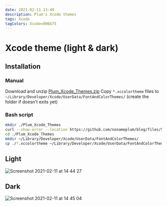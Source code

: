 ```yaml
---
date: 2021-02-11 13:49
description: Plum's Xcode themes
tags: Xcode
tagColors: Xcode=006b75
---
```

# Xcode theme (light & dark)

## Installation
### Manual

Download and unzip
[Plum_Xcode_Themes.zip](https://github.com/nonameplum/blog/files/5965669/Plum_Xcode_Themes.zip)
Copy `*.xccolortheme` files to `~/Library/Developer/Xcode/UserData/FontAndColorThemes/` (create the folder if doesn't exits yet)

### Bash script

```bash
mkdir ./Plum_Xcode_Themes
curl --show-error --location https://github.com/nonameplum/blog/files/5965669/Plum_Xcode_Themes.zip | tar -xf - -C ./Plum_Xcode_Themes
cd ./Plum_Xcode_Themes
mkdir ~/Library/Developer/Xcode/UserData/FontAndColorThemes/
cp ./*.xccolortheme ~/Library/Developer/Xcode/UserData/FontAndColorThemes/
```

## Light
![Screenshot 2021-02-11 at 14 44 27](https://user-images.githubusercontent.com/1753816/107644512-cf508200-6c77-11eb-8a93-4a8715c81bea.png)

## Dark
![Screenshot 2021-02-11 at 14 45 04](https://user-images.githubusercontent.com/1753816/107644503-ccee2800-6c77-11eb-88fd-bbeb417544f1.png)